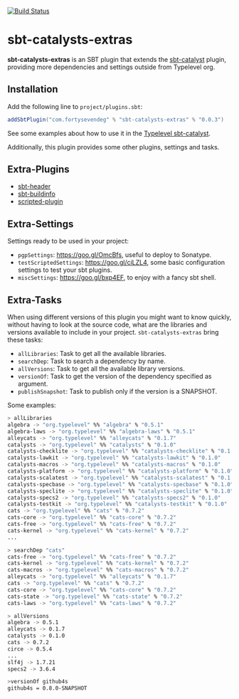 [![Build Status](https://travis-ci.org/47deg/sbt-catalysts-extras.svg?branch=master)](https://travis-ci.org/47deg/sbt-catalysts-extras)

# sbt-catalysts-extras

**sbt-catalysts-extras** is an SBT plugin that extends the [sbt-catalyst](https://github.com/typelevel/sbt-catalysts) plugin, providing more dependencies and settings outside from Typelevel org.

## Installation

Add the following line to `project/plugins.sbt`:

```scala
addSbtPlugin("com.fortysevendeg" % "sbt-catalysts-extras" % "0.0.3")
```

See some examples about how to use it in the [Typelevel sbt-catalyst](https://github.com/typelevel/sbt-catalysts#quick-example).

Additionally, this plugin provides some other plugins, settings and tasks.

## Extra-Plugins

* [sbt-header](https://github.com/sbt/sbt-header)
* [sbt-buildinfo](https://github.com/sbt/sbt-buildinfo)
* [scripted-plugin](https://github.com/sbt/sbt/tree/0.13/scripted)

## Extra-Settings

Settings ready to be used in your project:

* `pgpSettings`: https://goo.gl/OmcBfs, useful to deploy to Sonatype.
* `testScriptedSettings`: https://goo.gl/ciLZL4, some basic configuration settings to test your sbt plugins.
* `miscSettings`: https://goo.gl/bxp4EF, to enjoy with a fancy sbt shell.

## Extra-Tasks

When using different versions of this plugin you might want to know quickly, without having to look at the source code, what are the libraries and versions available to include in your project. `sbt-catalysts-extras` bring these tasks:

* `allLibraries`: Task to get all the available libraries.
* `searchDep`: Task to search a dependency by name.
* `allVersions`: Task to get all the available library versions.
* `versionOf`: Task to get the version of the dependency specified as argument.
* `publishSnapshot`: Task to publish only if the version is a SNAPSHOT.

Some examples:

```bash
> allLibraries
algebra -> "org.typelevel" %% "algebra" % "0.5.1"
algebra-laws -> "org.typelevel" %% "algebra-laws" % "0.5.1"
alleycats -> "org.typelevel" %% "alleycats" % "0.1.7"
catalysts -> "org.typelevel" %% "catalysts" % "0.1.0"
catalysts-checklite -> "org.typelevel" %% "catalysts-checklite" % "0.1.0"
catalysts-lawkit -> "org.typelevel" %% "catalysts-lawkit" % "0.1.0"
catalysts-macros -> "org.typelevel" %% "catalysts-macros" % "0.1.0"
catalysts-platform -> "org.typelevel" %% "catalysts-platform" % "0.1.0"
catalysts-scalatest -> "org.typelevel" %% "catalysts-scalatest" % "0.1.0"
catalysts-specbase -> "org.typelevel" %% "catalysts-specbase" % "0.1.0"
catalysts-speclite -> "org.typelevel" %% "catalysts-speclite" % "0.1.0"
catalysts-specs2 -> "org.typelevel" %% "catalysts-specs2" % "0.1.0"
catalysts-testkit -> "org.typelevel" %% "catalysts-testkit" % "0.1.0"
cats -> "org.typelevel" %% "cats" % "0.7.2"
cats-core -> "org.typelevel" %% "cats-core" % "0.7.2"
cats-free -> "org.typelevel" %% "cats-free" % "0.7.2"
cats-kernel -> "org.typelevel" %% "cats-kernel" % "0.7.2"
...
```

```bash
> searchDep "cats"
cats-free -> "org.typelevel" %% "cats-free" % "0.7.2"
cats-kernel -> "org.typelevel" %% "cats-kernel" % "0.7.2"
cats-macros -> "org.typelevel" %% "cats-macros" % "0.7.2"
alleycats -> "org.typelevel" %% "alleycats" % "0.1.7"
cats -> "org.typelevel" %% "cats" % "0.7.2"
cats-core -> "org.typelevel" %% "cats-core" % "0.7.2"
cats-state -> "org.typelevel" %% "cats-state" % "0.7.2"
cats-laws -> "org.typelevel" %% "cats-laws" % "0.7.2"
```

```bash
> allVersions
algebra -> 0.5.1
alleycats -> 0.1.7
catalysts -> 0.1.0
cats -> 0.7.2
circe -> 0.5.4
...
slf4j -> 1.7.21
specs2 -> 3.6.4
```

```bash
>versionOf github4s
github4s = 0.8.0-SNAPSHOT
```
